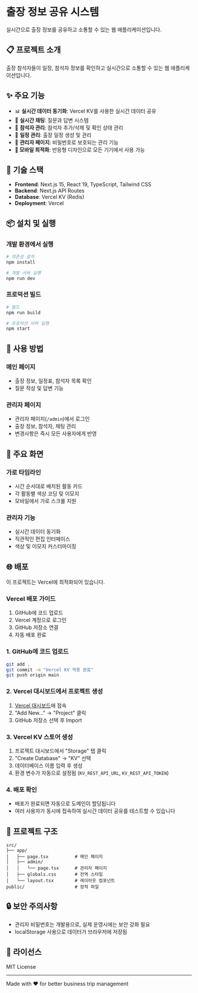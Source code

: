 # 출장 정보 공유 시스템

실시간으로 출장 정보를 공유하고 소통할 수 있는 웹 애플리케이션입니다.

## 📋 프로젝트 소개

출장 참석자들이 일정, 참석자 정보를 확인하고 실시간으로 소통할 수 있는 웹 애플리케이션입니다.

## ✨ 주요 기능

- 📊 **실시간 데이터 동기화**: Vercel KV를 사용한 실시간 데이터 공유
- 💬 **실시간 채팅**: 질문과 답변 시스템
- 👥 **참석자 관리**: 참석자 추가/삭제 및 확인 상태 관리
- 📅 **일정 관리**: 출장 일정 생성 및 관리
- 🔐 **관리자 페이지**: 비밀번호로 보호되는 관리 기능
- **📱 모바일 최적화**: 반응형 디자인으로 모든 기기에서 사용 가능

## 🚀 기술 스택

- **Frontend**: Next.js 15, React 19, TypeScript, Tailwind CSS
- **Backend**: Next.js API Routes
- **Database**: Vercel KV (Redis)
- **Deployment**: Vercel

## 📦 설치 및 실행

### 개발 환경에서 실행

```bash
# 의존성 설치
npm install

# 개발 서버 실행
npm run dev
```

### 프로덕션 빌드

```bash
# 빌드
npm run build

# 프로덕션 서버 실행
npm start
```

## 🔧 사용 방법

### 메인 페이지
- 출장 정보, 일정표, 참석자 목록 확인
- 질문 작성 및 답변 기능

### 관리자 페이지
- 관리자 페이지(`/admin`)에서 로그인
- 출장 정보, 참석자, 채팅 관리
- 변경사항은 즉시 모든 사용자에게 반영

## 📱 주요 화면

### 가로 타임라인
- 시간 순서대로 배치된 활동 카드
- 각 활동별 색상 코딩 및 이모지
- 모바일에서 가로 스크롤 지원

### 관리자 기능
- 실시간 데이터 동기화
- 직관적인 편집 인터페이스
- 색상 및 이모지 커스터마이징

## 🌐 배포

이 프로젝트는 Vercel에 최적화되어 있습니다.

### Vercel 배포 가이드
1. GitHub에 코드 업로드
2. Vercel 계정으로 로그인
3. GitHub 저장소 연결
4. 자동 배포 완료

### 1. GitHub에 코드 업로드

```bash
git add .
git commit -m "Vercel KV 적용 완료"
git push origin main
```

### 2. Vercel 대시보드에서 프로젝트 생성

1. [Vercel 대시보드](https://vercel.com/dashboard)에 접속
2. "Add New..." → "Project" 클릭
3. GitHub 저장소 선택 후 Import

### 3. Vercel KV 스토어 생성

1. 프로젝트 대시보드에서 "Storage" 탭 클릭
2. "Create Database" → "KV" 선택
3. 데이터베이스 이름 입력 후 생성
4. 환경 변수가 자동으로 설정됨 (`KV_REST_API_URL`, `KV_REST_API_TOKEN`)

### 4. 배포 확인

- 배포가 완료되면 자동으로 도메인이 할당됩니다
- 여러 사용자가 동시에 접속하여 실시간 데이터 공유를 테스트할 수 있습니다

## 📂 프로젝트 구조

```
src/
├── app/
│   ├── page.tsx          # 메인 페이지
│   ├── admin/
│   │   └── page.tsx      # 관리자 페이지
│   ├── globals.css       # 전역 스타일
│   └── layout.tsx        # 레이아웃 컴포넌트
public/                   # 정적 파일
```

## 🔒 보안 주의사항

- 관리자 비밀번호는 개발용으로, 실제 운영시에는 보안 강화 필요
- localStorage 사용으로 데이터가 브라우저에 저장됨

## 📄 라이선스

MIT License

---

Made with ❤️ for better business trip management
